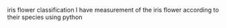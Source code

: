 iris flower classification
I have measurement of the  iris flower according to their species using python
